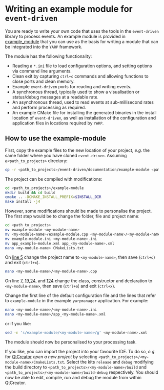 # Writing an example module for `event-driven`

You are ready to write your own code that uses the tools in the `event-driven` library to process events. An example module is provided in [example_module](example_module/README.md) that you can use as the basis for writing a module that can be integrated into the `YARP` framework.

The module has the following functionality:

* Reading a `*.ini` file to load configuration options, and setting options via command line arguments.
* Clean exit by capturing `ctrl+c` commands and allowing functions to close ports and clean memory.
* Example `event-driven` ports for reading and writing events.
* A synchronous thread, typically used to show a visualisation or status/debug messages at a readable rate.
* An asynchronous thread, used to read events at sub-millisecond rates and perform processing as required.
* An example CMake file for installing the generated binaries in the install location of `event-driven`, as well as installation of the configuration and application files in locations required by `YARP`.

## How to use the example-module

First, copy the example files to the new location of your project, _e.g._ the same folder where you have cloned `event-driven`.  Assuming a`<path_to_projects>` directory:
```bash
cp -r <path_to_projects>/event-driven/documentation/example-module <path_to_projects>
```

The project can be compiled with modifications:
```bash
cd <path_to_projects>/example-module
mkdir build && cd build
cmake .. -DCMAKE_INSTALL_PREFIX=$INSTALL_DIR
make install -j4
```

However, some modifications should be made to personalise the project. The first step would be to change the folder, file and project name:
```bash
cd <path_to_projects>
mv example-module <my-module-name>
mv <my-module-name>/example-module.cpp <my-module-name>/<my-module-name>.cpp
mv example-module.ini <my-module-name>.ini
mv app_example-module.xml app_<my-module-name>.xml
nano <my-module-name> CMakeLists.txt
```
On [line 5](https://github.com/robotology/event-driven/blob/99a1f941141b33266900e034d3e7789d55fd0d99/documentation/example-module/CMakeLists.txt#L5) change the project name to `<my-module-name>`, then save (`ctrl+o`) and exit (`ctrl+x`).
```bash
nano <my-module-name>/<my-module-name>.cpp
```
On line [7](https://github.com/robotology/event-driven/blob/99a1f941141b33266900e034d3e7789d55fd0d99/documentation/example-module/example-module.cpp#L7), [19](https://github.com/robotology/event-driven/blob/99a1f941141b33266900e034d3e7789d55fd0d99/documentation/example-module/example-module.cpp#L19),[24](https://github.com/robotology/event-driven/blob/99a1f941141b33266900e034d3e7789d55fd0d99/documentation/example-module/example-module.cpp#L24), and [124](https://github.com/robotology/event-driven/blob/99a1f941141b33266900e034d3e7789d55fd0d99/documentation/example-module/example-module.cpp#L124) change the class, constructor and declaration to `<my-module-name>`, then save (`ctrl+o`) and exit (`ctrl+x`).

Change the first line of the default configuration file and the lines that refer
to `example-module` in the example `yarpmanager` application. For example:

```bash
nano <my-module-name>/<my-module-name>.ini
nano <my-module-name>/app_<my-module-name>.xml
```

or if you like:

```bash
sed -n 's/example-module/<my-module-name>/g' <my-module-name>.xml
```

The module should now be personalised to your processing task.

If you like, you can import the project into your favourite IDE. To do so, _e.g._ for [QtCreator](https://www.qt.io/product) *open a new project* by selecting `<path_to_projects>/<my-module-name>/CmakeLists.txt`. Select the kits `release` and `debug` modifying the build directory to `<path_to_projects>/<my-module-name>/build` and `<path_to_projects>/<my-module-name>/build-debug` respectively. You should now be able to edit, compile, run and debug the module from within QtCreator.
